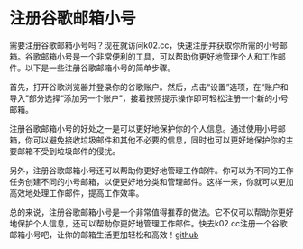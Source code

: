 # 注册谷歌邮箱小号

需要注册谷歌邮箱小号吗？现在就访问k02.cc，快速注册并获取你所需的小号邮箱。谷歌邮箱小号是一个非常便利的工具，可以帮助你更好地管理个人和工作邮件。以下是一些注册谷歌邮箱小号的简单步骤。

首先，打开谷歌浏览器并登录你的谷歌账户。然后，点击“设置”选项，在“账户和导入”部分选择“添加另一个账户”，接着按照提示操作即可轻松注册一个新的小号邮箱。

注册谷歌邮箱小号的好处之一是可以更好地保护你的个人信息。通过使用小号邮箱，你可以避免接收垃圾邮件和其他不必要的信息，同时也可以更好地保护你的主要邮箱不受到垃圾邮件的侵扰。

另外，注册谷歌邮箱小号还可以帮助你更好地管理工作邮件。你可以为不同的工作任务创建不同的小号邮箱，以便更好地分类和管理邮件。这样一来，你就可以更加高效地处理工作邮件，提高工作效率。

总的来说，注册谷歌邮箱小号是一个非常值得推荐的做法。它不仅可以帮助你更好地保护个人信息，还可以帮助你更好地管理工作邮件。快去k02.cc注册一个谷歌邮箱小号吧，让你的邮箱生活更加轻松和高效！[github](https://github.com)